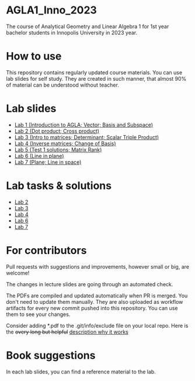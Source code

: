 # AGLA1_Inno_2023
The course of Analytical Geometry and Linear Algebra 1 for 1st year bachelor students in Innopolis University in 2023 year.

# How to use

This repository contains regularly updated course materials. You can use lab slides for self study. They are created in such manner, that almost 90% of material can be understood  without teacher.

# Lab slides

* [Lab 1 (Introduction to AGLA; Vector; Basis and Subspace)](https://github.com/Lupasic/AGLA1_Inno_2023/blob/pub_2023/slides/1/AGLA1_lab1_bul.pdf)
* [Lab 2 (Dot product; Cross product)](https://github.com/Lupasic/AGLA1_Inno_2023/blob/pub_2023/slides/2/AGLA1_lab2_bul.pdf)
* [Lab 3 (Intro to matrices; Determinant; Scalar Triple Product)](https://github.com/Lupasic/AGLA1_Inno_2023/blob/pub_2023/slides/3/AGLA1_lab3_bul.pdf)
* [Lab 4 (Inverse matrices; Change of Basis)](https://github.com/Lupasic/AGLA1_Inno_2023/blob/pub_2023/slides/4/AGLA1_lab4_bul.pdf)
* [Lab 5 (Test 1 solutions; Matrix Rank)](https://github.com/Lupasic/AGLA1_Inno_2023/blob/pub_2023/slides/5/AGLA1_lab5_bul.pdf)
* [Lab 6 (Line in plane)](https://github.com/Lupasic/AGLA1_Inno_2023/blob/pub_2023/slides/6/AGLA1_lab6_bul.pdf)
* [Lab 7 (Plane; Line in space)](https://github.com/Lupasic/AGLA1_Inno_2023/blob/pub_2023/slides/7/AGLA1_lab7_bul.pdf)

# Lab tasks & solutions

* [Lab 2](https://github.com/Lupasic/AGLA1_Inno_2023/blob/pub_2023/lab_tasks/Lab2)
* [Lab 3](https://github.com/Lupasic/AGLA1_Inno_2023/blob/pub_2023/lab_tasks/Lab3)
* [Lab 4](https://github.com/Lupasic/AGLA1_Inno_2023/blob/pub_2023/lab_tasks/Lab4)
* [Lab 6](https://github.com/Lupasic/AGLA1_Inno_2023/blob/pub_2023/lab_tasks/Lab6)
* [Lab 7](https://github.com/Lupasic/AGLA1_Inno_2023/blob/pub_2023/lab_tasks/Lab7)
# For contributors

Pull requests with suggestions and improvements, however small or big, are welcome!

The changes in lecture slides are going through an automated check.

The PDFs are compiled and updated automatically when PR is merged. You don't need to update them manually. They are also uploaded as workflow artifacts for every new commit pushed into this repository. You can use them to see your changes.
 
Consider adding \*.pdf to the .git/info/exclude file on your local repo. Here is the ~~overy long but helpful~~ [description why it works](https://medium.com/@dave_lunny/exclude-files-from-git-without-committing-changes-to-gitignore-986fa712e78d)

# Book suggestions
In each lab slides, you can find a reference material to the lab.
